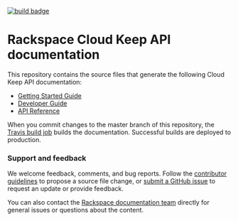 [![build badge](https://build.developer.rackspace.com/rackerlabs/docs-barbican/badge?branch=master)](https://build.developer.rackspace.com/rackerlabs/docs-barbican/)


# Rackspace Cloud Keep API documentation

This repository contains the source files that generate the following Cloud Keep API documentation: 

* [Getting Started Guide](https://developer.rackspace.com/docs/cloud-keep/v1/developer-guide/#getting-started-guide)
* [Developer Guide](https://developer.rackspace.com/docs/cloud-keep/v1/developer-guide/)
* [API Reference](https://developer.rackspace.com/docs/cloud-identity/v2/developer-guide/#api-reference)

When you commit changes to the master branch of this repository, the 
[Travis build job](https://travis-ci.org/rackerlabs/docs-barbican) 
builds the documentation. Successful builds are deployed to production.

### Support and feedback

We welcome feedback, comments, and bug reports. Follow the 
[contributor guidelines](CONTRIBUTING.md) 
to propose a source file change, or [submit a GitHub issue](https://github.com/rackerlabs/docs-barbican/issues/new) 
to request an update or provide feedback.

You can also contact the [Rackspace documentation team](mailto:devdoc@rackspace.com) directly for general issues 
or questions about the content. 
